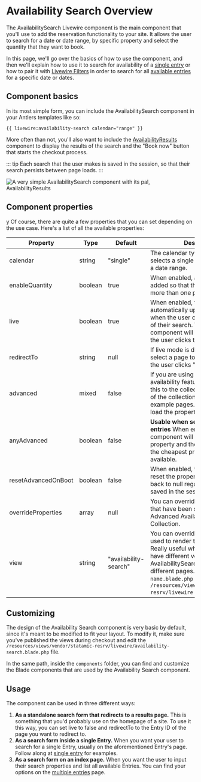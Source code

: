 # Availability Search Overview

The AvailabilitySearch Livewire component is the main component that you'll use to add the reservation functionality to your site. It allows the user to search for a date or date range, by specific property and select the quantity that they want to book.

In this page, we'll go over the basics of how to use the component, and then we'll explain how to use it to search for availability of a [single entry](./availability-search-single.md) or how to pair it with [Livewire Filters](https://livewirefilters.com/) in order to search for all [available entries](./availability-search-multiple) for a specific date or dates.

## Component basics

In its most simple form, you can include the AvailabilitySearch component in your Antlers templates like so:

```antlers
{{ livewire:availability-search calendar="range" }}
```

More often than not, you'll also want to include the [AvailabilityResults](./availability-results) component to display the results of the search and the "Book now" button that starts the checkout process.

::: tip
Each search that the user makes is saved in the session, so that their search persists between page loads.
:::

<Image src="./img/resrv-availability-search.webp" alt="A very simple AvailabilitySearch component with its pal, AvailabilityResults" />

## Component properties
y
Of course, there are quite a few properties that you can set depending on the use case. Here's a list of all the available properties:

| Property | Type | Default | Description |
| -------- | ---- | ------- | ----------- |
| calendar | string | "single" | The calendar type to use. Single selects a single date, range selects a date range. |
| enableQuantity | boolean | true | When enabled, a quantity control is added so that the user can book more than one product at once. |
| live | boolean | true | When enabled, the component will automatically update the results when the user changes any value of their search. When disabled, the component will only update when the user clicks the "Search" button. |
| redirectTo | string | null | If live mode is disabled, you can select a page to redirect to when the user clicks "Search". |
| advanced | mixed | false | If you are using the advanced availability feature, you need to set this to the collection.blueprint value of the collection you are using (for example pages.page) in order to load the properties. |
| anyAdvanced | boolean | false | **Usable when search for multiple entries** When enabled, the component will pass "any" as the property and the results will return the cheapest property that is available. |
| resetAdvancedOnBoot | boolean | false | When enabled, the component will reset the property when it boots back to null regardless of what's saved in the session. |
| overrideProperties | array | null | You can override the properties that have been set up using Advanced Availability in the Collection. |
| view | string | "availability-search" | You can override the view that is used to render the component. Really useful when you want to have different versions of the AvailabilitySearch component on different pages. Expects a `name.blade.php` file in the `/resources/views/vendor/statamic-resrv/livewire` folder. |

## Customizing

The design of the Availability Search component is very basic by default, since it's meant to be modified to fit your layout. To modify it, make sure you've published the views during checkout and edit the `/resources/views/vendor/statamic-resrv/livewire/availability-search.blade.php` file.

In the same path, inside the `components` folder, you can find and customize the Blade components that are used by the Availability Search component.

## Usage

The component can be used in three different ways:

1. **As a standalone search form that redirects to a results page.**
This is something that you'd probably use on the homepage of a site. To use it this way, you can set live to false and redirectTo to the Entry ID of the page you want to redirect to.
2. **As a search form inside a single Entry.**
When you want your user to search for a single Entry, usually on the aforementioned Entry's page. Follow along at [single entry](./availability-search-single.md) for examples.
3. **As a search form on an index page.**
When you want the user to input their search properties and list all available Entries. You can find your options on the [multiple entries](./availability-search-multiple) page.
